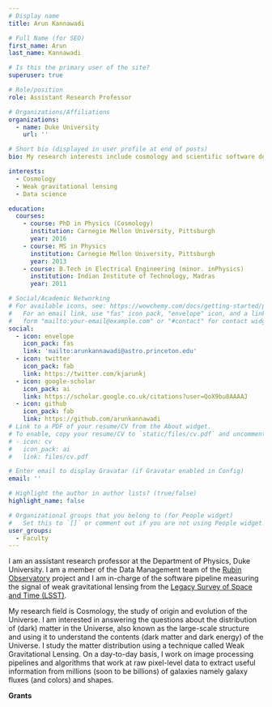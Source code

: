 ```yaml
---
# Display name
title: Arun Kannawadi

# Full Name (for SEO)
first_name: Arun
last_name: Kannawadi

# Is this the primary user of the site?
superuser: true

# Role/position
role: Assistant Research Professor

# Organizations/Affiliations
organizations:
  - name: Duke University
    url: ''

# Short bio (displayed in user profile at end of posts)
bio: My research interests include cosmology and scientific software development.

interests:
  - Cosmology
  - Weak gravitational lensing
  - Data science

education:
  courses:
    - course: PhD in Physics (Cosmology)
      institution: Carnegie Mellon University, Pittsburgh
      year: 2016
    - course: MS in Physics
      institution: Carnegie Mellon University, Pittsburgh
      year: 2013
    - course: B.Tech in Electrical Engineering (minor. inPhysics)
      institution: Indian Institute of Technology, Madras
      year: 2011

# Social/Academic Networking
# For available icons, see: https://wowchemy.com/docs/getting-started/page-builder/#icons
#   For an email link, use "fas" icon pack, "envelope" icon, and a link in the
#   form "mailto:your-email@example.com" or "#contact" for contact widget.
social:
  - icon: envelope
    icon_pack: fas
    link: 'mailto:arunkannawadi@astro.princeton.edu'
  - icon: twitter
    icon_pack: fab
    link: https://twitter.com/kjarunkj
  - icon: google-scholar
    icon_pack: ai
    link: https://scholar.google.co.uk/citations?user=QoX9bu8AAAAJ
  - icon: github
    icon_pack: fab
    link: https://github.com/arunkannawadi
# Link to a PDF of your resume/CV from the About widget.
# To enable, copy your resume/CV to `static/files/cv.pdf` and uncomment the lines below.
# - icon: cv
#   icon_pack: ai
#   link: files/cv.pdf

# Enter email to display Gravatar (if Gravatar enabled in Config)
email: ''

# Highlight the author in author lists? (true/false)
highlight_name: false

# Organizational groups that you belong to (for People widget)
#   Set this to `[]` or comment out if you are not using People widget.
user_groups:
  - Faculty
---
```


I am an assistant research professor at the Department of Physics, Duke University.
I am a member of the Data Management team of the [Rubin Observatory](https://rubinobservatory.org) project and I am in-charge of the software pipeline measuring the signal of weak gravitational lensing from the [Legacy Survey of Space and Time (LSST)](https://lsst.org).

My research field is Cosmology, the study of origin and evolution of the Universe.
I am interested in answering the questions about the distribution of (dark) matter in the Universe, also known as the large-scale structure and using it to understand the contents (dark matter and dark energy) of the Universe.
I study the matter distribution using a technique called Weak Gravitational Lensing.
On a day-to-day basis, I work on image processing pipelines and algorithms that work at raw pixel-level data to extract useful information from millions (soon to be billions) of galaxies namely galaxy fluxes (and colors) and shapes.

<b>Grants</b><br>

<script type="text/javascript" src="https://scholars.duke.edu/widgets/api/v0.9/people/grants/all.js?uri=https://scholars.duke.edu/individual/per5520573&formatting=detailed&style=yes&start=2019-04-01&end=2027-04-30"> </script>

